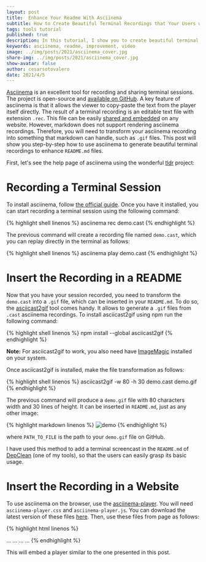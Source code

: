 ```yaml
---
layout: post
title:  Enhance Your Readme With Asciinema
subtitle: How to Create Beautiful Terminal Recordings that Your Users will Love
tags: tools tutorial
published: true
description: In this tutorial, I show you to create beautiful terminal recordings that your users will love using ascinema.
keywords: asciinema, readme, improvement, video
image: ../img/posts/2021/asciinema_cover.jpg
share-img: ../img/posts/2021/asciinema_cover.jpg
show-avatar: false
author: cesarsotovalero
date: 2021/4/5
---
```


[Asciinema](https://asciinema.org/) is an excellent tool for recording and sharing terminal sessions. 
The project is open-source and [available on GitHub](https://github.com/asciinema/asciinema).
A key feature of asciinema is that it allows the viewer to copy-paste the text from the player itself directly. 
The result of a terminal recording is an editable text file with extension `.rec`. 
This file can be easily [shared and embedded](https://asciinema.org/docs/embedding) on any website. 
However, markdown does not support rendering asciinema recordings.
Therefore, you will need to transform your asciinema recording into something that markdown can handle, such as `.gif` files.
This post will show you step-by-step how to use asciinema to generate beautiful terminal recordings to enhance `README.md` files.

First, let's see the help page of asciinema using the wonderful [tldr](https://github.com/tldr-pages/tldr) project:

<link rel="stylesheet" type="text/css" href="../css/asciinema-player.css" />
<script src="../js/asciinema-player.js"></script>
<asciinema-player src="../asciinema/tldr_asciinema.rec" poster="npt:00:12" start-at="3"></asciinema-player>

# Recording a Terminal Session

To install asciinema, follow [the official guide](https://asciinema.org/docs/installation).
Once you have it installed, you can start recording a terminal session using the following command:

{% highlight shell linenos %}
asciinema rec demo.cast
{% endhighlight %}

The previous command will create a recording file named `demo.cast`, which you can replay directly in the terminal as follows:

{% highlight shell linenos %}
asciinema play demo.cast
{% endhighlight %}

# Insert the Recording in a README

Now that you have your session recorded, you need to transform the `demo.cast` into a  `.gif` file, which can be inserted in your `README.md`.
To do so, the [asciicast2gif](https://github.com/asciinema/asciicast2gif) tool comes handy. 
It allows to generate a `.gif` files from `.cast` asciinema recordings.
To install asciicast2gif using npm run the following command:

{% highlight shell linenos %}
npm install --global asciicast2gif
{% endhighlight %}

**Note:** For asciicast2gif to work, you also need have [ImageMagic](http://www.imagemagick.org/) installed on your system.

Once asciicast2gif is installed, make the file transformation as follows:

{% highlight shell linenos %}
asciicast2gif -w 80 -h 30 demo.cast demo.gif
{% endhighlight %}

The previous command will produce a `demo.gif` file with 80 characters width and 30 lines of height. 
It can be inserted in `README.md`, just as any other image: 

{% highlight markdown linenos %}
![demo](PATH_TO_FILE)
{% endhighlight %}

where `PATH_TO_FILE` is the path to your `demo.gif` file on GitHub.

I have used this method to add a terminal screencast in the `README.md` of [DepClean](https://github.com/castor-software/depclean) (one of my tools), so that the users can easily grasp its basic usage.

# Insert the Recording in a Website

To use asciinema on the browser, use the [asciinema-player](https://github.com/asciinema/asciinema-player).
You will need `asciinema-player.css` and `asciinema-player.js`. You can download the latest version of these files [here](https://github.com/asciinema/asciinema-player/releases).
Then, use these files from page as follows:

{% highlight html linenos %}
<html>
<head>
  ...
  <link rel="stylesheet" type="text/css" href="/asciinema-player.css" />
  ...
</head>
<body>
  ...
  <asciinema-player src="/demo.cast"></asciinema-player>
  ...
  <script src="/asciinema-player.js"></script>
</body>
</html>
{% endhighlight %}

This will embed a player similar to the one presented in this post.
